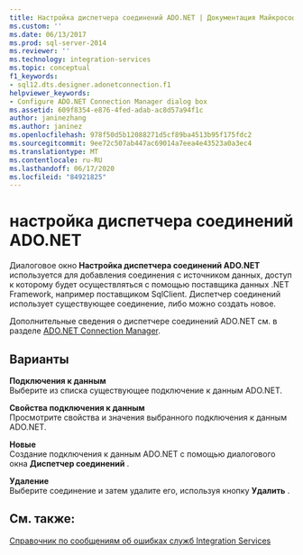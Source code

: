 ```yaml
---
title: Настройка диспетчера соединений ADO.NET | Документация Майкрософт
ms.custom: ''
ms.date: 06/13/2017
ms.prod: sql-server-2014
ms.reviewer: ''
ms.technology: integration-services
ms.topic: conceptual
f1_keywords:
- sql12.dts.designer.adonetconnection.f1
helpviewer_keywords:
- Configure ADO.NET Connection Manager dialog box
ms.assetid: 609f8354-e876-4fed-adab-ac8d57a94f1c
author: janinezhang
ms.author: janinez
ms.openlocfilehash: 978f50d5b12088271d5cf89ba4513b95f175fdc2
ms.sourcegitcommit: 9ee72c507ab447ac69014a7eea4e43523a0a3ec4
ms.translationtype: MT
ms.contentlocale: ru-RU
ms.lasthandoff: 06/17/2020
ms.locfileid: "84921825"
---
```

# <a name="configure-adonet-connection-manager"></a>настройка диспетчера соединений ADO.NET
  Диалоговое окно **Настройка диспетчера соединений ADO.NET** используется для добавления соединения с источником данных, доступ к которому будет осуществляться с помощью поставщика данных .NET Framework, например поставщиком SqlClient. Диспетчер соединений использует существующее соединение, либо можно создать новое.  
  
 Дополнительные сведения о диспетчере соединений ADO.NET см. в разделе [ADO.NET Connection Manager](connection-manager/ado-net-connection-manager.md).  
  
## <a name="options"></a>Варианты  
 **Подключения к данным**  
 Выберите из списка существующее подключение к данным ADO.NET.  
  
 **Свойства подключения к данным**  
 Просмотрите свойства и значения выбранного подключения к данным ADO.NET.  
  
 **Новые**  
 Создание подключения к данным ADO.NET с помощью диалогового окна **Диспетчер соединений** .  
  
 **Удаление**  
 Выберите соединение и затем удалите его, используя кнопку **Удалить** .  
  
## <a name="see-also"></a>См. также:  
 [Справочник по сообщениям об ошибках служб Integration Services](../../2014/integration-services/integration-services-error-and-message-reference.md)  
  
  
